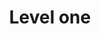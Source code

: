 ---
layout: frontend-template-documentation
sectionKey: Frontend templates
eleventyNavigation:
  parent: Mainstream browse
title: Level one
description: Mainstream browse is a topic system that groups together content by popular topics on GOV.UK.
howItWorks:

examples:
  0:
    title: Driving and transport
    link: https://www.gov.uk/browse/driving
contentDataLink: https://content-data.publishing.service.gov.uk/content?submitted=true&date_range=past-30-days&search_term=&document_type=mainstream_browse_page&organisation_id=all
contentSchema:
  title: mainstream_browse_page
  link: https://docs.publishing.service.gov.uk/content-schemas/mainstream_browse_page.html
contentType:
  title: mainstream_browse_page
  link: https://docs.publishing.service.gov.uk/document-types/mainstream_browse_page.html
publishingApp: collections publisher
components:
  0:
    componentName: Layout super navigation header
    componentURL: https://components.publishing.service.gov.uk/component-guide/layout_super_navigation_header
    generated: auto
    input:
  1:
    componentName: Breadcrumbs
    componentURL: ../../../components/breadcrumbs
    generated: auto
    input:
  2:
    componentName: Feedback
    componentURL: https://components.publishing.service.gov.uk/component-guide/feedback
    generated: auto
    input:
  3:
    componentName: Layout footer
    componentURL: https://components.publishing.service.gov.uk/component-guide/layout_footer
    generated: auto
    input:
  4:
    componentName: Heading
    componentURL: https://components.publishing.service.gov.uk/component-guide/heading
    generated: auto
    input:
  5:
    componentName: H1 styled as a [Page title](https://components.publishing.service.gov.uk/component-guide/title) component
    componentURL:
    generated: publisher
    input: Title (required)
  6:
    componentName: Lead paragraph
    componentURL: https://components.publishing.service.gov.uk/component-guide/lead_paragraph
    generated: publisher
    input: Description (required)
  7:
    componentName: Cards
    componentURL: https://components.publishing.service.gov.uk/component-guide/cards
    generated: publisher
    input: Subtopics
  8:
    componentName: Action link
    componentURL: https://components.publishing.service.gov.uk/component-guide/action_link
    generated: hardcode
    input:


---